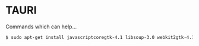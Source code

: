 # TAURI

Commands which can help...
```bash
$ sudo apt-get install javascriptcoregtk-4.1 libsoup-3.0 webkit2gtk-4.1 -y
```